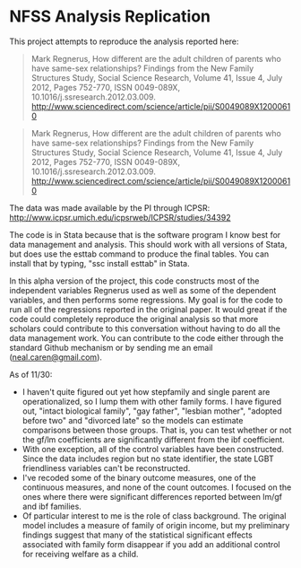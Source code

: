 NFSS Analysis Replication
====
This project attempts to reproduce the analysis reported here:
>Mark Regnerus, How different are the adult children of parents who have same-sex relationships? Findings from the New Family Structures Study, Social Science Research, Volume 41, Issue 4, July 2012, Pages 752-770, ISSN 0049-089X, 10.1016/j.ssresearch.2012.03.009. http://www.sciencedirect.com/science/article/pii/S0049089X12000610

> Mark Regnerus, How different are the adult children of parents who have same-sex relationships? Findings from the New Family Structures Study, Social Science Research, Volume 41, Issue 4, July 2012, Pages 752-770, ISSN 0049-089X, 10.1016/j.ssresearch.2012.03.009.
http://www.sciencedirect.com/science/article/pii/S0049089X12000610

The data was made available by the PI through ICPSR: http://www.icpsr.umich.edu/icpsrweb/ICPSR/studies/34392

The code is in Stata because that is the software program I know best for data management and analysis. This should work with all versions of Stata, but does use the esttab command to produce the final tables. You can install that by typing, "ssc install esttab" in Stata.

In this alpha version of the project, this code constructs most of the independent variables Regnerus used as well as some of the dependent variables, and then performs some regressions. My goal is for the code to run all of the regressions reported in the original paper. It would great if the code could completely reproduce the original analysis so that more scholars could contribute to this conversation without having to do all the data management work. You can contribute to the code either through the standard Github mechanism or by sending me an email (neal.caren@gmail.com).

As of 11/30:

* I haven't quite figured out yet how stepfamily and single parent are operationalized, so I lump them with other family forms. I have figured out, "intact biological family", "gay father", "lesbian mother", "adopted before two" and "divorced late" so the models can estimate comparisons between those groups. That is, you can test whether or not the gf/lm coefficients are significantly different from the ibf coefficient.
*	With one exception, all of the control variables have been constructed. Since the data includes region but no state identifier, the state LGBT friendliness variables can't be reconstructed.
* I've recoded some of the binary outcome measures, one of the continuous measures, and none of the count outcomes. I focused on the ones where there were significant differences reported between lm/gf and ibf families.
* Of particular interest to me is the role of class background. The original model includes a measure of family of origin income, but my preliminary findings suggest that many of the statistical significant effects associated with family form disappear if you add an additional control for receiving welfare as a child. 


